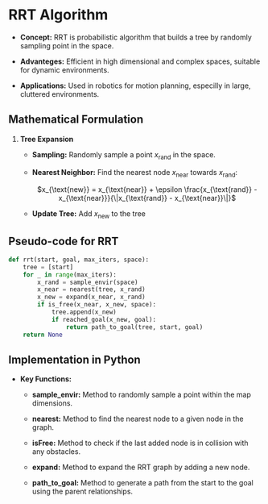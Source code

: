 # RRT Algorithm 

- **Concept:** RRT is probabilistic algorithm that builds a tree by randomly sampling point in the space.

- **Advanteges:** Efficient in high dimensional and complex spaces, suitable for dynamic environments.

- **Applications:** Used in robotics for motion planning, especilly in large, cluttered environments.

## Mathematical Formulation

1. **Tree Expansion**

   - **Sampling:** Randomly sample a point $x_{\text{rand}}$ in the space.
     
   - **Nearest Neighbor:** Find the nearest node $x_{\text{near}}$ towards $x_{\text{rand}}$:
               <div style="text-align: center;">
                $x_{\text{new}} = x_{\text{near}} + \epsilon \frac{x_{\text{rand}} - x_{\text{near}}}{\|x_{\text{rand}} - x_{\text{near}}\|}$
               </div>
               
   - **Update Tree:** Add $x_{\text{new}}$ to the tree
   
## Pseudo-code for RRT
```Python
def rrt(start, goal, max_iters, space):
    tree = [start]
    for _ in range(max_iters):
        x_rand = sample_envir(space)
        x_near = nearest(tree, x_rand)
        x_new = expand(x_near, x_rand)
        if is_free(x_near, x_new, space):
            tree.append(x_new)
            if reached_goal(x_new, goal):
                return path_to_goal(tree, start, goal)
    return None
```

## Implementation in Python 
- **Key Functions:**
  
     - **sample_envir:** Method to randomly sample a point within the map dimensions.
       
     - **nearest:** Method to find the nearest node to a given node in the graph.
       
     - **isFree:** Method to check if the last added node is in collision with any obstacles.
       
     - **expand:** Method to expand the RRT graph by adding a new node.
       
     - **path_to_goal:** Method to generate a path from the start to the goal using the parent relationships.
       
       
